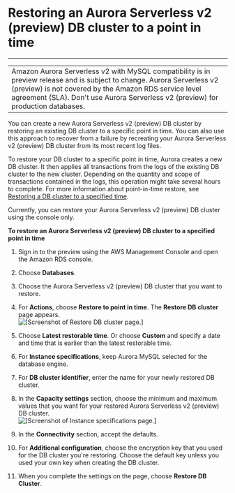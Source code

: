# Restoring an Aurora Serverless v2 \(preview\) DB cluster to a point in time<a name="aurora-serverless-2.restore"></a>


****  

|  | 
| --- |
| Amazon Aurora Serverless v2 with MySQL compatibility is in preview release and is subject to change\. Aurora Serverless v2 \(preview\) is not covered by the Amazon RDS service level agreement \(SLA\)\. Don't use Aurora Serverless v2 \(preview\) for production databases\. | 

You can create a new Aurora Serverless v2 \(preview\) DB cluster by restoring an existing DB cluster to a specific point in time\. You can also use this approach to recover from a failure by recreating your Aurora Serverless v2 \(preview\) DB cluster from its most recent log files\. 

To restore your DB cluster to a specific point in time, Aurora creates a new DB cluster\. It then applies all transactions from the logs of the existing DB cluster to the new cluster\. Depending on the quantity and scope of transactions contained in the logs, this operation might take several hours to complete\. For more information about point\-in\-time restore, see [Restoring a DB cluster to a specified time](https://docs.aws.amazon.com/AmazonRDS/latest/AuroraUserGuide/USER_PIT.html)\.

Currently, you can restore your Aurora Serverless v2 \(preview\) DB cluster using the console only\.

**To restore an Aurora Serverless v2 \(preview\) DB cluster to a specified point in time**

1. Sign in to the preview using the AWS Management Console and open the Amazon RDS console\.

1. Choose **Databases**\.

1. Choose the Aurora Serverless v2 \(preview\) DB cluster that you want to restore\.

1. For **Actions**, choose **Restore to point in time**\. The **Restore DB cluster** page appears\.  
![\[Screenshot of Restore DB cluster page.\]](http://docs.aws.amazon.com/AmazonRDS/latest/AuroraUserGuide/images/aurora-sles2-pitr-db-1.png)

1. Choose **Latest restorable time**\. Or choose **Custom** and specify a date and time that is earlier than the latest restorable time\.

1. For **Instance specifications**, keep Aurora MySQL selected for the database engine\. 

1. For **DB cluster identifier**, enter the name for your newly restored DB cluster\. 

1. In the **Capacity settings** section, choose the minimum and maximum values that you want for your restored Aurora Serverless v2 \(preview\) DB cluster\.  
![\[Screenshot of Instance specifications page.\]](http://docs.aws.amazon.com/AmazonRDS/latest/AuroraUserGuide/images/aurora-sles2-pitr-db-2.png)

1. In the **Connectivity** section, accept the defaults\. 

1. For **Additional configuration**, choose the encryption key that you used for the DB cluster you're restoring\. Choose the default key unless you used your own key when creating the DB cluster\.

1. When you complete the settings on the page, choose **Restore DB Cluster**\.